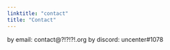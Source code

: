 ```yaml
---
linktitle: "contact"
title: "Contact"
---
```


by email: contact@?!?!?!.org
by discord: uncenter#1078